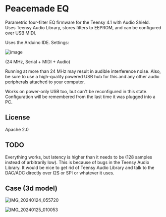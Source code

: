 # Peacemade EQ

Parametric four-filter EQ firmware for the Teensy 4.1 with Audio Shield. Uses Teensy Audio Library, stores filters to EEPROM, and can be configured over USB MIDI.

Uses the Arduino IDE. Settings:

![image](https://github.com/wareya/peacemade_eq/assets/585488/890fc8d8-3558-434a-95a0-24c7417c1981)

(24 MHz, Serial + MIDI + Audio)

Running at more than 24 MHz may result in audible interference noise. Also, be sure to use a high-quality powered USB hub for this and any other audio peripherals attached to your computer.

Works on power-only USB too, but can't be reconfigured in this state. Configuration will be remembered from the last time it was plugged into a PC.

## License

Apache 2.0

## TODO

Everything works, but latency is higher than it needs to be (128 samples instead of arbitrarily low). This is because of bugs in the Teensy Audio Library. It would be nice to get rid of Teensy Audio Library and talk to the DAC/ADC directly over I2S or SPI or whatever it uses.

## Case (3d model)

![IMG_20240124_055720](https://github.com/wareya/peacemade_eq/assets/585488/960d4a68-fc35-4628-afe4-f003e2c72f6e)

![IMG_20240125_010053](https://github.com/wareya/peacemade_eq/assets/585488/04d9a487-6b3c-49de-8565-791492847fe2)
